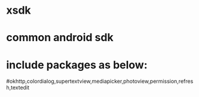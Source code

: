 # xsdk

# common android sdk

# include packages as below:

#okhttp,colordialog,supertextview,mediapicker,photoview,permission,refresh,textedit
